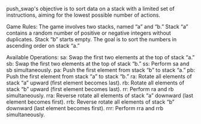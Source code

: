 push_swap's objective is to sort data on a stack with a limited set of instructions, aiming for the lowest possible 
number of actions.

Game Rules:
    The game involves two stacks, named “a” and “b.”
    Stack “a” contains a random number of positive or negative integers without duplicates.
    Stack “b” starts empty.
    The goal is to sort the numbers in ascending order on stack “a.”
  
Available Operations:
    sa: Swap the first two elements at the top of stack “a.”
    sb: Swap the first two elements at the top of stack “b.”
    ss: Perform sa and sb simultaneously.
    pa: Push the first element from stack “b” to stack “a.”
    pb: Push the first element from stack “a” to stack “b.”
    ra: Rotate all elements of stack “a” upward (first element becomes last).
    rb: Rotate all elements of stack “b” upward (first element becomes last).
    rr: Perform ra and rb simultaneously.
    rra: Reverse rotate all elements of stack “a” downward (last element becomes first).
    rrb: Reverse rotate all elements of stack “b” downward (last element becomes first).
    rrr: Perform rra and rrb simultaneously.
